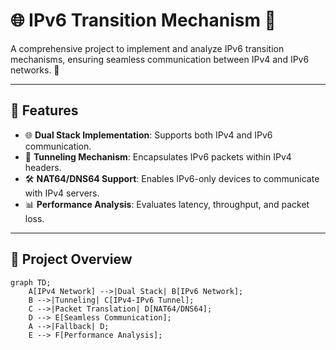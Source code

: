 # 🌐 IPv6 Transition Mechanism 🚀

A comprehensive project to implement and analyze IPv6 transition mechanisms, ensuring seamless communication between IPv4 and IPv6 networks. 🔄

---

## 🌟 Features
- 🌐 **Dual Stack Implementation**: Supports both IPv4 and IPv6 communication.
- 🔄 **Tunneling Mechanism**: Encapsulates IPv6 packets within IPv4 headers.
- 🛠️ **NAT64/DNS64 Support**: Enables IPv6-only devices to communicate with IPv4 servers.
- 📊 **Performance Analysis**: Evaluates latency, throughput, and packet loss.

---

## 📸 Project Overview

```mermaid
graph TD;
    A[IPv4 Network] -->|Dual Stack| B[IPv6 Network];
    B -->|Tunneling| C[IPv4-IPv6 Tunnel];
    C -->|Packet Translation| D[NAT64/DNS64];
    D --> E[Seamless Communication];
    A -->|Fallback| D;
    E --> F[Performance Analysis];
